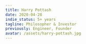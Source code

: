 ```yaml
---
title: Harry Pottash
date: 2020-04-28
indie_status: 5+ years
tagline: Philosopher & Investor
previously: Engineer, Founder
avatar: /assets/harry-pottash.jpg
---
```

